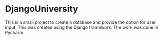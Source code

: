 # DjangoUniversity
This is a small project to create a database and provide the option for user input. 
This was created using the Django framework. The work was done in Pycharm. 

